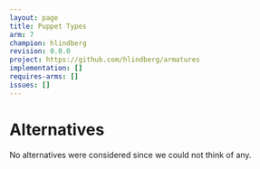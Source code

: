 ```yaml
---
layout: page
title: Puppet Types
arm: 7
champion: hlindberg
revision: 0.0.0
project: https://github.com/hlindberg/armatures
implementation: []
requires-arms: []
issues: []
---
```


Alternatives
============
<!-- Contains a description of considered alternatives; why the alternative was considered, and why
     it was not included/rejected in the proposal/recommendation.
-->

No alternatives were considered since we could not think of any.
